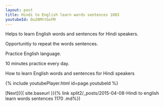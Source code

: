 ```yaml
---
layout: post
title: Hindi to English learn words sentences 1083 
youtubeId: 0u20MttGxFM
---
```

 
 
Helps to learn English words and sentences for Hindi speakers.

Opportunitiy to repeat the words sentences. 

Practice English language. 
 
10 minutes practice every day. 
 
How to learn English words and sentences for Hindi speakers 
 
{% include youtubePlayer.html id=page.youtubeId %}
 
 
[Next]({{ site.baseurl }}{% link  split2/_posts/2015-04-08-Hindi to english learn words sentences 1170 .md%})
 
